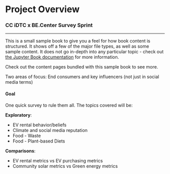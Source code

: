 # Project Overview
### **CC iDTC x BE.Center Survey Sprint**

---

This is a small sample book to give you a feel for how book content is
structured.
It shows off a few of the major file types, as well as some sample content.
It does not go in-depth into any particular topic - check out [the Jupyter Book documentation](https://jupyterbook.org) for more information.

Check out the content pages bundled with this sample book to see more.


Two areas of focus: End consumers and key influencers (not just in social media terms)

#### **Goal**
One quick survey to rule them all. The topics covered will be:

**Exploratory**:
* EV rental behavior/beliefs
* Climate and social media reputation
* Food - Waste
* Food - Plant-based Diets

**Comparisons**: 
* EV rental metrics vs EV purchasing metrics
* Community solar metrics vs Green energy metrics



```{tableofcontents}
```
